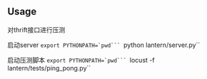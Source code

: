 ## Usage
对thrift接口进行压测

启动server
    ``export PYTHONPATH=`pwd```
    ``python lantern/server.py``
    
启动压测脚本
    ``export PYTHONPATH=`pwd```
    ``locust -f lantern/tests/ping_pong.py``